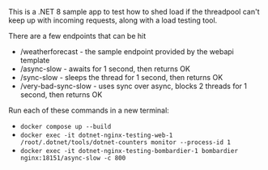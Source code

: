 This is a .NET 8 sample app to test how to shed load if the threadpool can't keep up with incoming requests, along with a load testing tool.

There are a few endpoints that can be hit
- /weatherforecast - the sample endpoint provided by the webapi template
- /async-slow - awaits for 1 second, then returns OK
- /sync-slow - sleeps the thread for 1 second, then returns OK
- /very-bad-sync-slow - uses sync over async, blocks 2 threads for 1 second, then returns OK

Run each of these commands in a new terminal:
- `docker compose up --build`
- `docker exec -it dotnet-nginx-testing-web-1 /root/.dotnet/tools/dotnet-counters monitor --process-id 1`
- `docker exec -it dotnet-nginx-testing-bombardier-1 bombardier nginx:18151/async-slow -c 800`
